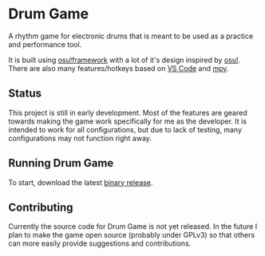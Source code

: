 # Drum Game
A rhythm game for electronic drums that is meant to be used as a practice and performance tool.

It is built using [osu!framework](https://github.com/ppy/osu-framework) with a lot of it's design inspired by [osu!](https://github.com/ppy/osu). There are also many features/hotkeys based on [VS Code](https://github.com/microsoft/vscode) and [mpv](https://github.com/mpv-player/mpv).

## Status
This project is still in early development. Most of the features are geared towards making the game work specifically for me as the developer. It is intended to work for all configurations, but due to lack of testing, many configurations may not function right away.

## Running Drum Game
To start, download the latest [binary release](https://github.com/Jumprocks1/drum-game/releases).

## Contributing
Currently the source code for Drum Game is not yet released. In the future I plan to make the game open source (probably under GPLv3) so that others can more easily provide suggestions and contributions.